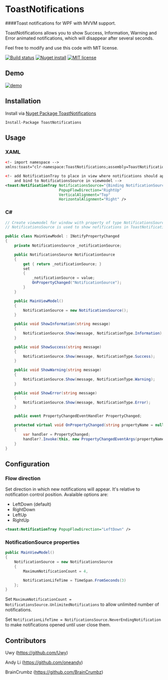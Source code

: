 # ToastNotifications
####Toast notifications for WPF with MVVM support.

ToastNotifications allows you to show Success, Information, Warning and Error animated notifications, which will disappear after several seconds.

Feel free to modify and use this code with MIT license.

[![Build status](https://ci.appveyor.com/api/projects/status/xk2e7g0nxfh5v92q?svg=true)](https://ci.appveyor.com/project/raflop/toastnotifications)  [![Nuget install](https://img.shields.io/badge/nuget-install-green.svg)](https://www.nuget.org/packages/ToastNotifications/) [![MIT license](https://img.shields.io/badge/mit-license-blue.svg)](https://github.com/raflop/ToastNotifications/blob/master/LICENSE)

## Demo

[![demo](http://devcrew.pl/github/toastnotifications/demo.gif)](http://devcrew.pl/github/toastnotifications/demo.gif)

## Installation

Install via [Nuget Package ToastNotifications](https://www.nuget.org/packages/ToastNotifications/)

```
Install-Package ToastNotifications
```

## Usage

### XAML

```xml
<!- import namespace -->
xmlns:toast="clr-namespace:ToastNotifications;assembly=ToastNotifications"

<!- add NotificationTray to place in view where notifications should appear
    and bind to NotificationsSource in viewmodel -->
<toast:NotificationTray NotificationsSource="{Binding NotificationSource}"
                        PopupFlowDirection="RightUp"
                        VerticalAlignment="Top"
                        HorizontalAlignment="Right" />
```

### C&#35;

```csharp
// Create viewmodel for window with property of type NotificationsSource.
// NotificationsSource is used to show nofifications in ToastNotifications control

public class MainViewModel : INotifyPropertyChanged
{
    private NotificationsSource _notificationSource;

    public NotificationsSource NotificationSource
    {
        get { return _notificationSource; }
        set
        {
            _notificationSource = value;
            OnPropertyChanged("NotificationSource");
        }
    }

    public MainViewModel()
    {
        NotificationSource = new NotificationsSource();
    }

    public void ShowInformation(string message)
    {
        NotificationSource.Show(message, NotificationType.Information);
    }

    public void ShowSuccess(string message)
    {
        NotificationSource.Show(message, NotificationType.Success);
    }

    public void ShowWarning(string message)
    {
        NotificationSource.Show(message, NotificationType.Warning);
    }

    public void ShowError(string message)
    {
        NotificationSource.Show(message, NotificationType.Error);
    }

    public event PropertyChangedEventHandler PropertyChanged;

    protected virtual void OnPropertyChanged(string propertyName = null)
    {
        var handler = PropertyChanged;
        handler?.Invoke(this, new PropertyChangedEventArgs(propertyName));
    }
}
```

## Configuration

### Flow direction

Set direction in which new notifications will appear. It's relative to notification control position.
Avalaible options are:

* LeftDown  (default)
* RightDown
* LeftUp
* RightUp

```xml
<toast:NotificationTray PopupFlowDirection="LeftDown" />
```

### NotificationSource properties

```csharp
public MainViewModel()
{
    NotificationSource = new NotificationsSource
    {
        MaximumNotificationCount = 4,

        NotificationLifeTime = TimeSpan.FromSeconds(3)
    };
}
```

Set `MaximumNotificationCount = NotificationsSource.UnlimitedNotifications` to allow unlimited number of notifications.

Set `NotificationLifeTime = NotificationsSource.NeverEndingNotification` to make notifications opened until user close them.

## Contributors

Uwy (https://github.com/Uwy)

Andy Li (https://github.com/oneandy)

BrainCrumbz (https://github.com/BrainCrumbz)
